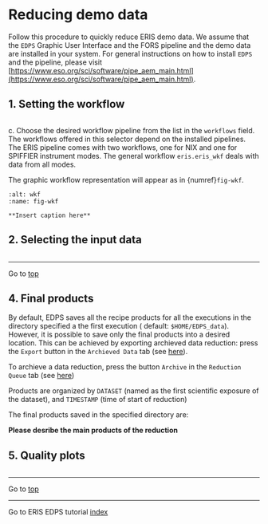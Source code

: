 <a name="top"></a>

# Reducing demo data

Follow this procedure to quickly reduce ERIS demo data. We assume that the `EDPS` Graphic User Interface and the FORS
pipeline and the demo data are installed in your system. For general instructions on how to install `EDPS` and the
pipeline, please
visit [https://www.eso.org/sci/software/pipe_aem_main.html](https://www.eso.org/sci/software/pipe_aem_main.html).

## 1. Setting the workflow

```{include} ../common/reducing_demo_1.md
```

c. Choose the desired workflow pipeline from the list in the `workflows` field. The workflows offered in this selector depend on
the installed pipelines.
The ERIS pipeline comes with two workflows, one for NIX and one for SPIFFIER instrument modes.
The general workflow `eris.eris_wkf` deals with data from all modes.

The graphic workflow representation will appear as in
{numref}`fig-wkf`.

```{figure} figures/select_workflow.jpg
:alt: wkf
:name: fig-wkf

**Insert caption here**	
```

## 2. Selecting the input data

```{include} ../common/reducing_demo_2.md
```

---
Go to [top](#top)

## 4. Final products

By default, EDPS saves all the recipe products for all the executions in the directory specified a the first execution (
default: `$HOME/EDPS_data`).
However, it is possible to save only the final products into a desired location. This can be achieved by exporting
archieved data reduction: press the `Export` button in the `Archieved Data` tab
(see [here](../edpsgui/gui.md#archived_data)).

To archieve a data reduction, press
the button `Archive` in the `Reduction Queue` tab (see [here](../edpsgui/gui.md#processing_queue))

Products are organized by `DATASET` (named as the first scientific exposure of the dataset), and `TIMESTAMP` (time of
start of reduction)

The final products saved in the specified directory are:

**Please desribe the main products of the reduction**

## 5. Quality plots

```{include} ../common/quality_plots.md
```


---
Go to [top](#top)

---
Go to ERIS EDPS tutorial [index](../eris/index)